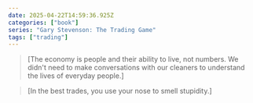 ```yaml
---
date: 2025-04-22T14:59:36.925Z
categories: ["book"]
series: "Gary Stevenson: The Trading Game"
tags: ["trading"]
---
```

> [The economy is people and their ability to live, not numbers. We didn't need to make conversations with our cleaners to understand the lives of everyday people.]

> [In the best trades, you use your nose to smell stupidity.]
